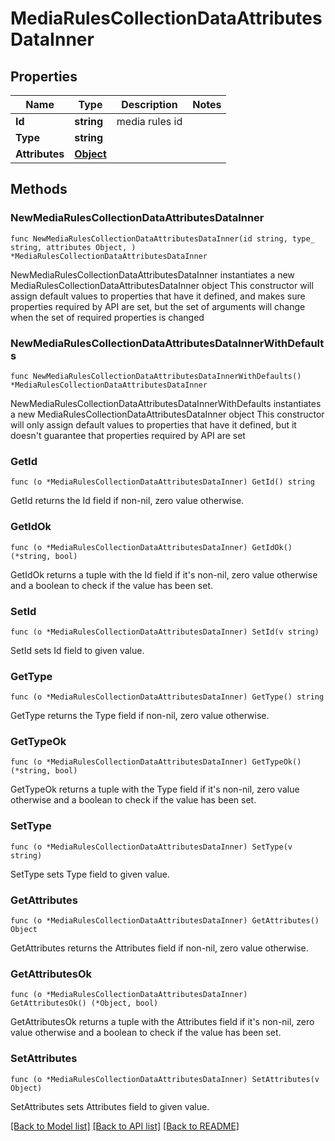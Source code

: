 # MediaRulesCollectionDataAttributesDataInner

## Properties

Name | Type | Description | Notes
------------ | ------------- | ------------- | -------------
**Id** | **string** | media rules id | 
**Type** | **string** |  | 
**Attributes** | [**Object**](Object.md) |  | 

## Methods

### NewMediaRulesCollectionDataAttributesDataInner

`func NewMediaRulesCollectionDataAttributesDataInner(id string, type_ string, attributes Object, ) *MediaRulesCollectionDataAttributesDataInner`

NewMediaRulesCollectionDataAttributesDataInner instantiates a new MediaRulesCollectionDataAttributesDataInner object
This constructor will assign default values to properties that have it defined,
and makes sure properties required by API are set, but the set of arguments
will change when the set of required properties is changed

### NewMediaRulesCollectionDataAttributesDataInnerWithDefaults

`func NewMediaRulesCollectionDataAttributesDataInnerWithDefaults() *MediaRulesCollectionDataAttributesDataInner`

NewMediaRulesCollectionDataAttributesDataInnerWithDefaults instantiates a new MediaRulesCollectionDataAttributesDataInner object
This constructor will only assign default values to properties that have it defined,
but it doesn't guarantee that properties required by API are set

### GetId

`func (o *MediaRulesCollectionDataAttributesDataInner) GetId() string`

GetId returns the Id field if non-nil, zero value otherwise.

### GetIdOk

`func (o *MediaRulesCollectionDataAttributesDataInner) GetIdOk() (*string, bool)`

GetIdOk returns a tuple with the Id field if it's non-nil, zero value otherwise
and a boolean to check if the value has been set.

### SetId

`func (o *MediaRulesCollectionDataAttributesDataInner) SetId(v string)`

SetId sets Id field to given value.


### GetType

`func (o *MediaRulesCollectionDataAttributesDataInner) GetType() string`

GetType returns the Type field if non-nil, zero value otherwise.

### GetTypeOk

`func (o *MediaRulesCollectionDataAttributesDataInner) GetTypeOk() (*string, bool)`

GetTypeOk returns a tuple with the Type field if it's non-nil, zero value otherwise
and a boolean to check if the value has been set.

### SetType

`func (o *MediaRulesCollectionDataAttributesDataInner) SetType(v string)`

SetType sets Type field to given value.


### GetAttributes

`func (o *MediaRulesCollectionDataAttributesDataInner) GetAttributes() Object`

GetAttributes returns the Attributes field if non-nil, zero value otherwise.

### GetAttributesOk

`func (o *MediaRulesCollectionDataAttributesDataInner) GetAttributesOk() (*Object, bool)`

GetAttributesOk returns a tuple with the Attributes field if it's non-nil, zero value otherwise
and a boolean to check if the value has been set.

### SetAttributes

`func (o *MediaRulesCollectionDataAttributesDataInner) SetAttributes(v Object)`

SetAttributes sets Attributes field to given value.



[[Back to Model list]](../README.md#documentation-for-models) [[Back to API list]](../README.md#documentation-for-api-endpoints) [[Back to README]](../README.md)


